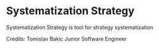 # Systematization Strategy

Systematization Strategy is tool for strategy systematization

Credits: 
Tomislav Bakic Junior Software Engineer 

